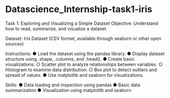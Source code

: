 # Datascience_Internship-task1-iris
Task 1: Exploring and Visualizing a Simple Dataset
Objective:
Understand how to read, summarize, and visualize a dataset.

Dataset:
Iris Dataset (CSV format, available through seaborn or other open sources)

Instructions:
● Load the dataset using the pandas library.
● Display dataset structure using .shape, .columns, and .head().
● Create basic visualizations:
    ○ Scatter plot to analyze relationships between variables.
    ○ Histogram to examine data distribution.
    ○ Box plot to detect outliers and spread of values.
● Use matplotlib and seaborn for visualizations.

Skills:
● Data loading and inspection using pandas
● Basic data summarization
● Visualization using matplotlib and seaborn
